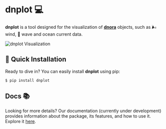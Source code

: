 # dnplot 💻

**dnplot** is a tool designed for the visualization of [**dnora**](https://github.com/MET-OM/dnora) objects, such as 🌬️ wind, 🌊 wave and ocean current data.

![dnplot Visualization](https://github.com/bjorkqvi/dnplot/blob/doc/docs/files/spectra_plotly.gif)


## 🚀 Quick Installation 

Ready to dive in? You can easily install **dnplot** using pip:

```shell
$ pip install dnplot 
```

## Docs 📚
Looking for more details? Our documentation (currently under development) provides information about the package, its features, and how to use it. Explore it [here](https://dnora.readthedocs.io/en/latest/index.html).
